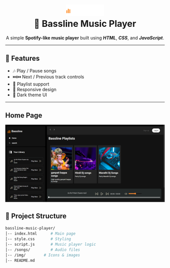 <h1 align="center">
  <img title="Bassline" src="img/logo.svg" alt="Bassline Music Player Logo" width="120" />
  <br>
  🎵 Bassline Music Player
</h1>

<p align="center">
  A simple <strong>Spotify-like music player</strong> built using 
  <strong><em>HTML</em></strong>, <strong><em>CSS</em></strong>, and <strong><em>JavaScript</em></strong>.
</p>

---

## 🚀 Features
- 🎶 Play / Pause songs  
- ⏭️⏮️ Next / Previous track controls  
- 📂 Playlist support  
- 📱 Responsive design  
- 🎨 Dark theme UI  

---
## Home Page
![ScreenShot](img/Screenshot.png)

## 📂 Project Structure

```bash
bassline-music-player/
│-- index.html      # Main page
│-- style.css       # Styling
│-- script.js       # Music player logic
│-- /songs/         # Audio files
│-- /img/        # Icons & images
│-- README.md



